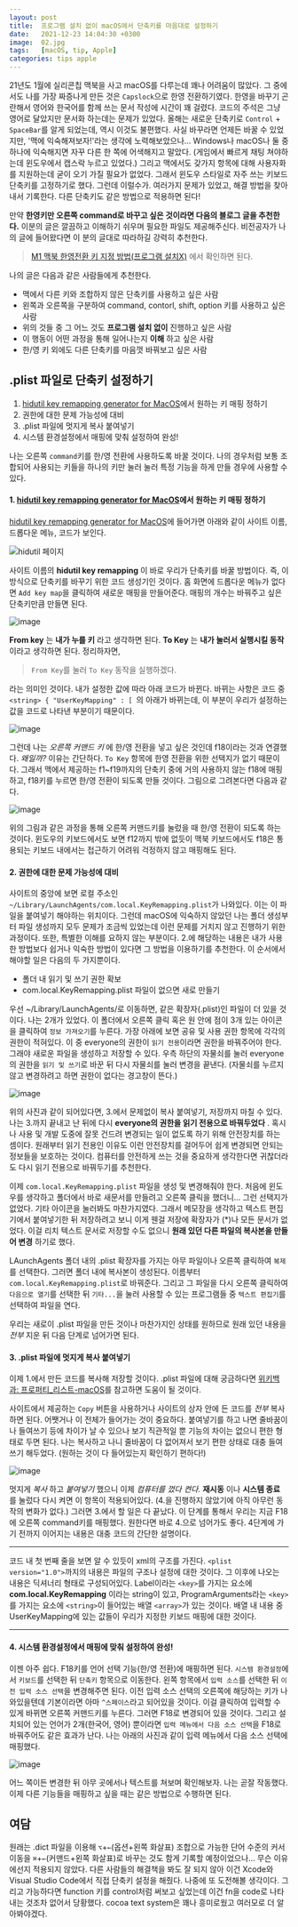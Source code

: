 ```yaml
---
layout: post
title:  프로그램 설치 없이 macOS에서 단축키를 마음대로 설정하기
date:   2021-12-23 14:04:30 +0300
image:  02.jpg
tags:   [macOS, tip, Apple]
categories: tips apple
---
```


21년도 1월에 실리콘칩 맥북을 사고 macOS를 다루는데 꽤나 어려움이 많았다. 그 중에서도 나를 가장 짜증나게 만든 것은 `Capslock`으로 한영 전환하기였다. 한영을 바꾸기 곤란해서 영어와 한국어를 함께 쓰는 문서 작성에 시간이 꽤 걸렸다. 코드의 주석은 그냥 영어로 달았지만 문서화 하는데는 문제가 있었다. 올해는 새로운 단축키로 `Control` + `SpaceBar`를 알게 되었는데, 역시 이것도 불편했다. 사실 바꾸라면 언제든 바꿀 수 있었지만, '맥에 익숙해져보자!'라는 생각에 노력해보았으나... Windows나 macOS나 둘 중 하나에 익숙해지면 자꾸 다른 한 쪽에 어색해지고 말았다. (게임에서 빠르게 채팅 쳐야하는데 윈도우에서 캡스락 누르고 있었다.) 그리고 맥에서도 갖가지 항목에 대해 사용자화를 지원하는데 굳이 오기 가질 필요가 없었다. 그래서 윈도우 스타일로 자주 쓰는 키보드 단축키를 고정하기로 했다. 그런데 이럴수가. 여러가지 문제가 있었고, 해결 방법을 찾아내서 기록한다. 다른 단축키도 같은 방법으로 적용하면 된다! 

만약 __한영키만 오른쪽 command로 바꾸고 싶은 것이라면 다음의 블로그 글을 추천한다.__ 이분의 글은 깔끔하고 이해하기 쉬우며 필요한 파일도 제공해주신다. 비전공자가 나의 글에 들어왔다면 이 분의 글대로 따라하길 강력히 추천한다.

> [M1 맥북 한영전환 키 지정 방법(프로그램 설치X)](https://taedi.net/38) 에서 확인하면 된다. 

나의 글은 다음과 같은 사람들에게 추천한다.

- 맥에서 다른 키와 조합하지 않은 단축키를 사용하고 싶은 사람
- 왼쪽과 오른쪽을 구분하여 command, contorl, shift, option 키를 사용하고 싶은 사람
- 위의 것들 중 그 어느 것도 __프로그램 설치 없이__ 진행하고 싶은 사람
- 이 행동이 어떤 과정을 통해 일어나는지 __이해__ 하고 싶은 사람
- 한/영 키 외에도 다른 단축키를 마음껏 바꿔보고 싶은 사람

## .plist 파일로 단축키 설정하기

1. [hidutil key remapping generator for MacOS](https://hidutil-generator.netlify.app/)에서 원하는 키 매핑 정하기
2. 권한에 대한 문제 가능성에 대비
3. .plist 파일에 멋지게 복사 붙여넣기
4. 시스템 환경설정에서 매핑에 맞춰 설정하여 완성!

나는 오른쪽 `command`키를 한/영 전환에 사용하도록 바꿀 것이다. 나의 경우처럼 보통 조합되어 사용되는 키들을 하나의 키만 눌러 눌러 특정 기능을 하게 만들 경우에 사용할 수 있다. 

#### 1. [hidutil key remapping generator for MacOS](https://hidutil-generator.netlify.app/)에서 원하는 키 매핑 정하기

[hidutil key remapping generator for MacOS](https://hidutil-generator.netlify.app/)에 들어가면 아래와 같이 사이트 이름, 드롭다운 메뉴, 코드가 보인다.

![hidutil 페이지](https://user-images.githubusercontent.com/86394389/150635478-89a3adc2-6981-401f-8c72-f32904f6b7f3.png)

사이트 이름의 __hidutil key remapping__ 이 바로 우리가 단축키를 바꿀 방법이다. 즉, 이 방식으로 단축키를 바꾸기 위한 코드 생성기인 것이다. 홈 화면에 드롭다운 메뉴가 없다면 `Add key map`을 클릭하여 새로운 매핑을 만들어준다. 매핑의 개수는 바꿔주고 싶은 단축키만큼 만들면 된다.

![image](https://user-images.githubusercontent.com/86394389/150635808-dd80191d-97fc-4f82-a5fe-75695da8f265.png)

__From key__ 는 __내가 누를 키__ 라고 생각하면 된다. __To Key__ 는 __내가 눌러서 실행시킬 동작__ 이라고 생각하면 된다. 정리하자면,

> `From Key`를 눌러 `To Key` 동작을 실행하겠다. 

라는 의미인 것이다. 내가 설정한 값에 따라 아래 코드가 바뀐다. 바뀌는 사항은 코드 중 `<string> { "UserKeyMapping" : [ `의 아래가 바뀌는데, 이 부분이 우리가 설정하는 값을 코드로 나타낸 부분이기 때문이다. 

![image](https://user-images.githubusercontent.com/86394389/150636313-4676ced2-8f19-4910-853f-f71c3947d061.png)

그런데 나는 _오른쪽 커맨드 키_ 에 한/영 전환을 넣고 싶은 것인데 f18이라는 것과 연결했다. _왜일까?_ 이유는 간단하다. `To Key` 항목에 한영 전환을 위한 선택지가 없기 때문이다. 그래서 맥에서 제공하는 f1~f19까지의 단축키 중에 거의 사용하지 않는 f18에 매핑하고, f18키를 누르면 한/영 전환이 되도록 만들 것이다. 그림으로 그려본다면 다음과 같다.

![image](https://user-images.githubusercontent.com/86394389/150636592-3b6355ab-905e-4dc8-8294-3d09c7393673.png)

위의 그림과 같은 과정을 통해 오른쪽 커맨드키를 눌렀을 때 한/영 전환이 되도록 하는 것이다. 윈도우의 키보드에서도 보면 f12까지 밖에 없듯이 맥북 키보드에서도 f18은 통용되는 키보드 내에서는 접근하기 어려워 걱정하지 않고 매핑해도 된다. 

#### 2. 권한에 대한 문제 가능성에 대비

사이트의 중앙에 보면 로컬 주소인 `~/Library/LaunchAgents/com.local.KeyRemapping.plist`가 나와있다. 이는 이 파일을 붙여넣기 해야하는 위치이다. 그런데 macOS에 익숙하지 않았던 나는 폴더 생성부터 파일 생성까지 모두 문제가 조금씩 있었는데 이런 문제를 거치지 않고 진행하기 위한 과정이다. 또한, 특별한 이해를 요하지 않는 부분이다. 2.에 해당하는 내용은 내가 사용한 방법보다 쉽거나 익숙한 방법이 있다면 그 방법을 이용하기를 추천한다. 이 순서에서 해야할 일은 다음의 두 가지뿐이다.

- 폴더 내 읽기 및 쓰기 권한 확보
- com.local.KeyRemapping.plist 파일이 없으면 새로 만들기

우선 ~/Library/LaunchAgents/로 이동하면, 같은 확장자(.plist)인 파일이 더 있을 것이다. 나는 2개가 있었다. 이 폴더에서 오른쪽 클릭 혹은 원 안에 점이 3개 있는 아이콘을 클릭하여 `정보 가져오기`를 누른다. 가장 아래에 보면 공유 및 사용 권한 항목에 각각의 권한이 적혀있다. 이 중 everyone의 권한이 `읽기 전용`이라면 권한을 바꿔주어야 한다. 그래야 새로운 파일을 생성하고 저장할 수 있다. 우측 하단의 자물쇠를 눌러 everyone의 권한을 `읽기 및 쓰기`로 바꾼 뒤 다시 자물쇠를 눌러 변경을 끝낸다. (자물쇠를 누르지 않고 변경하려고 하면 권한이 없다는 경고창이 뜬다.)

![image](https://user-images.githubusercontent.com/86394389/150637560-15f4926b-426c-428c-aa05-abd1e6a67e34.png)

위의 사진과 같이 되어있다면, 3.에서 문제없이 복사 붙여넣기, 저장까지 마칠 수 있다. 나는 3.까지 끝내고 난 뒤에 다시 __everyone의 권한을 읽기 전용으로 바꿔두었다__ . 혹시나 사용 및 개발 도중에 잘못 건드려 변경되는 일이 없도록 하기 위해 안전장치를 하는 셈이다. 원래부터 읽기 전용인 이유도 이런 안전장치를 걸어두어 쉽게 변경되면 안되는 정보들을 보호하는 것이다. 컴퓨터를 안전하게 쓰는 것을 중요하게 생각한다면 귀찮더라도 다시 읽기 전용으로 바꿔두기를 추천한다.

이제 `com.local.KeyRemapping.plist` 파일을 생성 및 변경해줘야 한다. 처음에 윈도우를 생각하고 폴더에서 바로 새문서를 만들려고 오른쪽 클릭을 했더니... 그런 선택지가 없었다. 기타 아이콘을 눌러봐도 마찬가지였다. 그래서 메모장을 생각하고 텍스트 편집기에서 붙여넣기한 뒤 저장하려고 보니 이게 웬걸 저장에 확장자가 (*)나 모든 문서가 없었다. 이걸 리치 텍스트 문서로 저장할 수도 없으니 __원래 있던 다른 파일의 복사본을 만들어 변경__ 하기로 했다.

LAunchAgents 폴더 내의 .plist 확장자를 가지는 아무 파일이나 오른쪽 클릭하여 `복제`를 선택한다. 그러면 폴더 내에 복사본이 생성된다. 이름부터 `com.local.KeyRemapping.plist`로 바꿔준다. 그리고 그 파일을 다시 오른쪽 클릭하여 `다음으로 열기`를 선택한 뒤 `기타...`을 눌러 사용할 수 있는 프로그램들 중 `텍스트 편집기`를 선택하여 파일을 연다.

우리는 새로이 .plist 파일을 만든 것이나 마찬가지인 상태를 원하므로 원래 있던 내용을 _전부_ 지운 뒤 다음 단계로 넘어가면 된다. 

#### 3. .plist 파일에 멋지게 복사 붙여넣기

이제 1.에서 만든 코드를 복사해 저장할 것이다. .plist 파일에 대해 궁금하다면 [위키백과: 프로퍼티_리스트-macOS](https://ko.wikipedia.org/wiki/%ED%94%84%EB%A1%9C%ED%8D%BC%ED%8B%B0_%EB%A6%AC%EC%8A%A4%ED%8A%B8)를 참고하면 도움이 될 것이다.

사이트에서 제공하는 `Copy` 버튼을 사용하거나 사이트의 상자 안에 든 코드를 _전부_ 복사하면 된다. 어쨋거나 이 전체가 들어가는 것이 중요하다. 붙여넣기를 하고 나면 줄바꿈이나 들여쓰기 등에 차이가 날 수 있으나 보기 직관적일 뿐 기능의 차이는 없으니 편한 형태로 두면 된다. 나는 복사하고 나니 줄바꿈이 다 없어져서 보기 편한 상태로 대충 들여쓰기 해두었다. (원하는 것이 다 들어있는지 확인하기 편하다!)

![image](https://user-images.githubusercontent.com/86394389/150638341-0f9d8564-176f-43c5-9e59-9e85703f69e1.png)

멋지게 _복사_ 하고 _붙여넣기_ 했으니 이제 _컴퓨터를 껐다 켠다._ __재시동__ 이나 __시스템 종료__ 를 눌렀다 다시 켜면 이 항목이 적용되어있다. (4.을 진행하지 않았기에 아직 아무런 동작의 변화가 없다.) 그러면 3.에서 할 일은 다 끝났다. 이 단계를 통해서 우리는 지금 F18에 오른쪽 command키를 매핑했다. 원한다면 바로 4.으로 넘어가도 좋다. 4단계에 가기 전까지 이어지는 내용은 대충 코드의 간단한 설명이다.

***

코드 내 첫 번째 줄을 보면 알 수 있듯이 xml의 구조를 가진다. `<plist version="1.0">`까지의 내용은 파일의 구조나 설정에 대한 것이다. 그 이후에 나오는 내용은 딕셔너리 형태로 구성되어있다. Label이라는 `<key>`를 가지는 요소에 __com.local.KeyRemapping__ 이라는 string이 있고, ProgramArguments라는 `<key>`를 가지는 요소에 `<string>`이 들어있는 배열 `<array>`가 있는 것이다. 배열 내 내용 중 UserKeyMapping에 있는 값들이 우리가 지정한 키보드 매핑에 대한 것이다. 

***

#### 4. 시스템 환경설정에서 매핑에 맞춰 설정하여 완성!

이젠 아주 쉽다. F18키를 언어 선택 기능(한/영 전환)에 매핑하면 된다. `시스템 환경설정`에서 `키보드`를 선택한 뒤 `단축키` 항목으로 이동한다. 왼쪽 항목에서 `입력 소스`를 선택한 뒤 `이전 입력 소스 선택`을 변경해주면 된다. 이전 입력 소스 선택의 오른쪽에 해당하는 키가 나와있을텐데 기본이라면 아마 `^스페이스`라고 되어있을 것이다. 이걸 클릭하여 입력할 수 있게 바뀌면 오른쪽 커맨드키를 누른다. 그러면 F18로 변경되어 있을 것이다. 그리고 설치되어 있는 언어가 2개(한국어, 영어) 뿐이라면 `입력 메뉴에서 다음 소스 선택`을 F18로 바꿔주어도 같은 효과가 난다. 나는 아래의 사진과 같이 입력 메뉴에서 다음 소스 선택에 매핑했다. 

![image](https://user-images.githubusercontent.com/86394389/150666442-5bf2b0ff-6d69-4863-83c9-2f84bef8d660.png)

어느 쪽이든 변경한 뒤 아무 곳에서나 텍스트를 쳐보며 확인해보자. 나는 곧잘 작동했다. 이제 다른 기능들을 매핑하고 싶을 때는 같은 방법으로 수행하면 된다.

## 여담

원래는 .dict 파일을 이용해 `⌥`+`←`(옵션+왼쪽 화살표) 조합으로 가능한 단어 수준의 커서 이동을 `⌘`+`←`(커맨드+왼쪽 화살표)로 바꾸는 것도 함게 기록할 예정이었으나... 무슨 이유에선지 적용되지 않았다. 다른 사람들의 해결책을 봐도 잘 되지 않아 이건 Xcode와 Visual Studio Code에서 직접 단축키 설정을 해줬다. 나중에 또 도전해볼 생각이다. 그리고 가능하다면 function 키를 control처럼 써보고 싶었는데 이건 fn을 code로 나타내는 것조차 없어서 당황했다. cocoa text system은 꽤나 흥미로웠고 여러모로 더 알아봐야겠다.


<!--
## .dict 파일로 단축키 설정하기

1. [Default Mac OS X System Key Bindings](http://www.hcs.harvard.edu/~jrus/site/system-bindings.html)를 참고하여 키 대응하여 실행할 동작을 확인한다.
2. 권한에 대한 문제 가능성에 대비한다.
3. .dict 파일에 멋지게 복사 붙여넣기하여 문제를 해결한다!



#### 참고 문헌

[MacOS – How to change a key combination without using Karabiner](https://itectec.com/askdifferent/macos-how-to-change-a-key-combination-without-using-karabiner/)
[Customizing the Cocoa Text System](http://www.hcs.harvard.edu/~jrus/site/cocoa-text.html)

-->